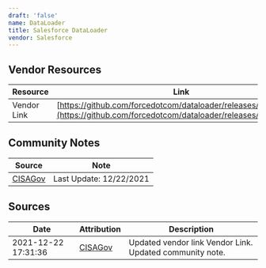 ```yaml
---
draft: 'false'
name: DataLoader
title: Salesforce DataLoader
vendor: Salesforce
---
```


## Vendor Resources
| Resource | Link |
| --- | --- |
| Vendor Link | [https://github.com/forcedotcom/dataloader/releases/tag/v53.0.1](https://github.com/forcedotcom/dataloader/releases/tag/v53.0.1) |


## Community Notes
| Source | Note |
| --- | --- |
| [CISAGov](https://raw.githubusercontent.com/cisagov/log4j-affected-db/develop/README.md) | Last Update: 12/22/2021 |

## Sources
| Date | Attribution | Description |
| --- | --- | --- |
| 2021-12-22 17:31:36 | [CISAGov](https://raw.githubusercontent.com/cisagov/log4j-affected-db/develop/README.md) | Updated vendor link Vendor Link. Updated community note.  |
